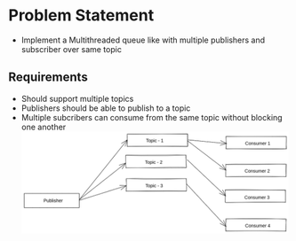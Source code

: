 # Problem Statement
- Implement a Multithreaded queue like with multiple publishers and subscriber over same topic

## Requirements
- Should support multiple topics 
- Publishers should be able to publish to a topic
- Multiple subcribers can consume from the same topic without blocking one another
![Flow](flow.png)